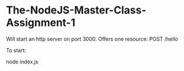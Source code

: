 # The-NodeJS-Master-Class-Assignment-1

Will start an http server on port 3000.
Offers one resource:
POST /hello

To start:

node index.js